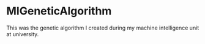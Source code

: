 # MIGeneticAlgorithm
This was the genetic algorithm I created during my machine intelligence unit at university.
